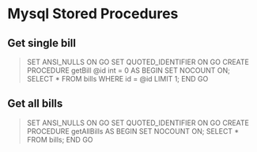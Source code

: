 # Mysql Stored Procedures



## Get single bill
> SET ANSI_NULLS ON
> GO
> SET QUOTED_IDENTIFIER ON
> GO
> CREATE PROCEDURE getBill
> 	@id int = 0
> AS
> BEGIN
> 	SET NOCOUNT ON;
> 	SELECT * FROM bills WHERE id = @id LIMIT 1;
> END
> GO

## Get all bills
> SET ANSI_NULLS ON
> GO
> SET QUOTED_IDENTIFIER ON
> GO
> CREATE PROCEDURE getAllBills
> AS
> BEGIN
> 	SET NOCOUNT ON;
> 	SELECT * FROM bills;
> END
> GO